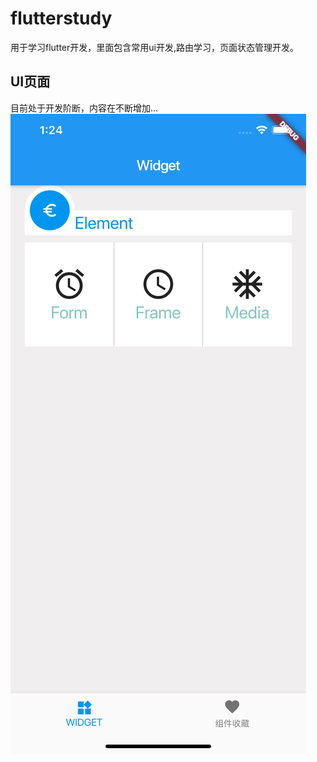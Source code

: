 # flutterstudy

用于学习flutter开发，里面包含常用ui开发,路由学习，页面状态管理开发。

## UI页面
目前处于开发阶断，内容在不断增加...
![avatar](Simulator%20Screen%20Shot%20-%20iPhone%2011%20Pro%20Max%20-%202019-11-05%20at%2013.24.12.png)
